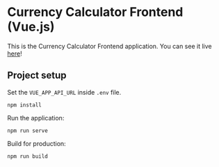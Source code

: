# Currency Calculator Frontend (Vue.js)

This is the Currency Calculator Frontend application.
You can see it live [here](https://currency-calculator-frontend.herokuapp.com)!

## Project setup

Set the `VUE_APP_API_URL` inside `.env` file.

```
npm install
```

Run the application:

```
npm run serve
```

Build for production:

```
npm run build
```

